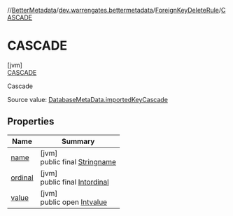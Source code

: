 //[BetterMetadata](../../../../index.md)/[dev.warrengates.bettermetadata](../../index.md)/[ForeignKeyDeleteRule](../index.md)/[CASCADE](index.md)

# CASCADE

[jvm]\
[CASCADE](index.md)

Cascade

Source value: [DatabaseMetaData.importedKeyCascade](https://docs.oracle.com/javase/8/docs/api/java/sql/DatabaseMetaData.html#importedKeyCascade--)

## Properties

| Name | Summary |
|---|---|
| [name](../../-version-column-type/-i-s_-p-s-e-u-d-o_-c-o-l-u-m-n/index.md#-372974862%2FProperties%2F-1216412040) | [jvm]<br>public final [String](https://kotlinlang.org/api/latest/jvm/stdlib/kotlin/-string/index.html)[name](../../-version-column-type/-i-s_-p-s-e-u-d-o_-c-o-l-u-m-n/index.md#-372974862%2FProperties%2F-1216412040) |
| [ordinal](../../-version-column-type/-i-s_-p-s-e-u-d-o_-c-o-l-u-m-n/index.md#-739389684%2FProperties%2F-1216412040) | [jvm]<br>public final [Int](https://kotlinlang.org/api/latest/jvm/stdlib/kotlin/-int/index.html)[ordinal](../../-version-column-type/-i-s_-p-s-e-u-d-o_-c-o-l-u-m-n/index.md#-739389684%2FProperties%2F-1216412040) |
| [value](../-n-o_-a-c-t-i-o-n/index.md#-792179509%2FProperties%2F-1216412040) | [jvm]<br>public open [Int](https://kotlinlang.org/api/latest/jvm/stdlib/kotlin/-int/index.html)[value](../-n-o_-a-c-t-i-o-n/index.md#-792179509%2FProperties%2F-1216412040) |
